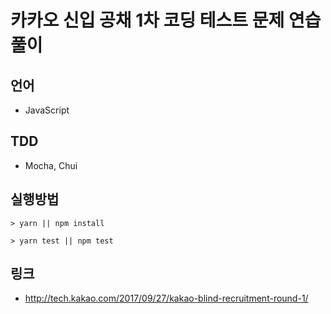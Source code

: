 # 카카오 신입 공채 1차 코딩 테스트 문제 연습풀이

## 언어
- JavaScript

## TDD 
- Mocha, Chui

## 실행방법

```
> yarn || npm install

> yarn test || npm test
```

## 링크
- http://tech.kakao.com/2017/09/27/kakao-blind-recruitment-round-1/